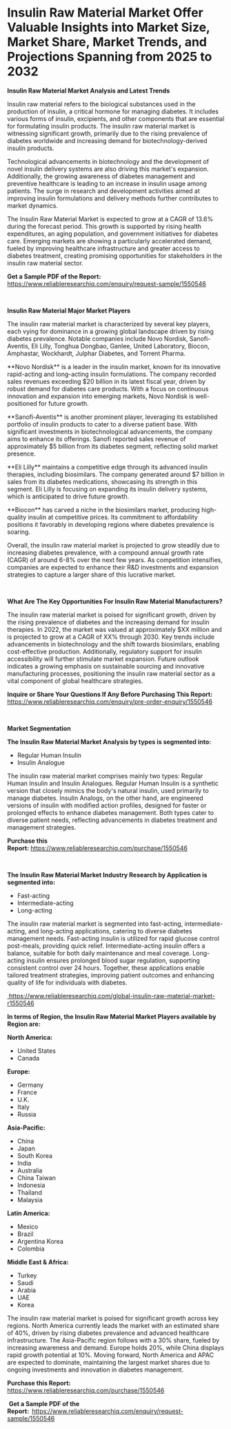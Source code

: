 <p><h1>Insulin Raw Material Market Offer Valuable Insights into Market Size, Market Share, Market Trends, and Projections Spanning from 2025 to 2032</h1></p><p><strong>Insulin Raw Material Market Analysis and Latest Trends</strong></p>
<p><p>Insulin raw material refers to the biological substances used in the production of insulin, a critical hormone for managing diabetes. It includes various forms of insulin, excipients, and other components that are essential for formulating insulin products. The insulin raw material market is witnessing significant growth, primarily due to the rising prevalence of diabetes worldwide and increasing demand for biotechnology-derived insulin products. </p><p>Technological advancements in biotechnology and the development of novel insulin delivery systems are also driving this market's expansion. Additionally, the growing awareness of diabetes management and preventive healthcare is leading to an increase in insulin usage among patients. The surge in research and development activities aimed at improving insulin formulations and delivery methods further contributes to market dynamics.</p><p>The Insulin Raw Material Market is expected to grow at a CAGR of 13.6% during the forecast period. This growth is supported by rising health expenditures, an aging population, and government initiatives for diabetes care. Emerging markets are showing a particularly accelerated demand, fueled by improving healthcare infrastructure and greater access to diabetes treatment, creating promising opportunities for stakeholders in the insulin raw material sector.</p></p>
<p><strong>Get a Sample PDF of the Report:&nbsp;</strong> <a href="https://www.reliableresearchiq.com/enquiry/request-sample/1550546?utm_campaign=3168&utm_medium=2&utm_source=Github&utm_content=ia&utm_term=19042025&utm_id=insulin-raw-material">https://www.reliableresearchiq.com/enquiry/request-sample/1550546</a></p>
<p>&nbsp;</p>
<p><strong>Insulin Raw Material Major Market Players</strong></p>
<p><p>The insulin raw material market is characterized by several key players, each vying for dominance in a growing global landscape driven by rising diabetes prevalence. Notable companies include Novo Nordisk, Sanofi-Aventis, Eli Lilly, Tonghua Dongbao, Ganlee, United Laboratory, Biocon, Amphastar, Wockhardt, Julphar Diabetes, and Torrent Pharma.</p><p>**Novo Nordisk** is a leader in the insulin market, known for its innovative rapid-acting and long-acting insulin formulations. The company recorded sales revenues exceeding $20 billion in its latest fiscal year, driven by robust demand for diabetes care products. With a focus on continuous innovation and expansion into emerging markets, Novo Nordisk is well-positioned for future growth.</p><p>**Sanofi-Aventis** is another prominent player, leveraging its established portfolio of insulin products to cater to a diverse patient base. With significant investments in biotechnological advancements, the company aims to enhance its offerings. Sanofi reported sales revenue of approximately $5 billion from its diabetes segment, reflecting solid market presence.</p><p>**Eli Lilly** maintains a competitive edge through its advanced insulin therapies, including biosimilars. The company generated around $7 billion in sales from its diabetes medications, showcasing its strength in this segment. Eli Lilly is focusing on expanding its insulin delivery systems, which is anticipated to drive future growth.</p><p>**Biocon** has carved a niche in the biosimilars market, producing high-quality insulin at competitive prices. Its commitment to affordability positions it favorably in developing regions where diabetes prevalence is soaring.</p><p>Overall, the insulin raw material market is projected to grow steadily due to increasing diabetes prevalence, with a compound annual growth rate (CAGR) of around 6-8% over the next few years. As competition intensifies, companies are expected to enhance their R&D investments and expansion strategies to capture a larger share of this lucrative market.</p></p>
<p>&nbsp;</p>
<p><strong>What Are The Key Opportunities For Insulin Raw Material Manufacturers?</strong></p>
<p><p>The insulin raw material market is poised for significant growth, driven by the rising prevalence of diabetes and the increasing demand for insulin therapies. In 2022, the market was valued at approximately $XX million and is projected to grow at a CAGR of XX% through 2030. Key trends include advancements in biotechnology and the shift towards biosimilars, enabling cost-effective production. Additionally, regulatory support for insulin accessibility will further stimulate market expansion. Future outlook indicates a growing emphasis on sustainable sourcing and innovative manufacturing processes, positioning the insulin raw material sector as a vital component of global healthcare strategies.</p></p>
<p><strong>Inquire or Share Your Questions If Any Before Purchasing This Report:</strong> <a href="https://www.reliableresearchiq.com/enquiry/pre-order-enquiry/1550546?utm_campaign=3168&utm_medium=2&utm_source=Github&utm_content=ia&utm_term=19042025&utm_id=insulin-raw-material">https://www.reliableresearchiq.com/enquiry/pre-order-enquiry/1550546</a></p>
<p>&nbsp;</p>
<p><strong>Market Segmentation</strong></p>
<p><strong>The Insulin Raw Material Market Analysis by types is segmented into:</strong></p>
<p><ul><li>Regular Human Insulin</li><li>Insulin Analogue</li></ul></p>
<p><p>The insulin raw material market comprises mainly two types: Regular Human Insulin and Insulin Analogues. Regular Human Insulin is a synthetic version that closely mimics the body's natural insulin, used primarily to manage diabetes. Insulin Analogs, on the other hand, are engineered versions of insulin with modified action profiles, designed for faster or prolonged effects to enhance diabetes management. Both types cater to diverse patient needs, reflecting advancements in diabetes treatment and management strategies.</p></p>
<p><strong>Purchase this Report:&nbsp;</strong><a href="https://www.reliableresearchiq.com/purchase/1550546?utm_campaign=3168&utm_medium=2&utm_source=Github&utm_content=ia&utm_term=19042025&utm_id=insulin-raw-material">https://www.reliableresearchiq.com/purchase/1550546</a></p>
<p>&nbsp;</p>
<p><strong>The Insulin Raw Material Market Industry Research by Application is segmented into:</strong></p>
<p><ul><li>Fast-acting</li><li>Intermediate-acting</li><li>Long-acting</li></ul></p>
<p><p>The insulin raw material market is segmented into fast-acting, intermediate-acting, and long-acting applications, catering to diverse diabetes management needs. Fast-acting insulin is utilized for rapid glucose control post-meals, providing quick relief. Intermediate-acting insulin offers a balance, suitable for both daily maintenance and meal coverage. Long-acting insulin ensures prolonged blood sugar regulation, supporting consistent control over 24 hours. Together, these applications enable tailored treatment strategies, improving patient outcomes and enhancing quality of life for individuals with diabetes.</p></p>
<p><a href="https://www.reliableresearchiq.com/global-insulin-raw-material-market-r1550546?utm_campaign=3168&utm_medium=2&utm_source=Github&utm_content=ia&utm_term=19042025&utm_id=insulin-raw-material">&nbsp;https://www.reliableresearchiq.com/global-insulin-raw-material-market-r1550546</a></p>
<p><strong>In terms of Region, the Insulin Raw Material Market Players available by Region are:</strong></p>
<p>
    <p> <strong> North America: </strong>
        <ul>
            <li>United States</li>
            <li>Canada</li>
        </ul>
        </p> 
    <p> <strong> Europe: </strong>
        <ul>
            <li>Germany</li>
            <li>France</li>
            <li>U.K.</li>
            <li>Italy</li>
            <li>Russia</li>
        </ul>
        </p> 
    <p> <strong> Asia-Pacific: </strong>
        <ul>
            <li>China</li>
            <li>Japan</li>
            <li>South Korea</li>
            <li>India</li>
            <li>Australia</li>
            <li>China Taiwan</li>
            <li>Indonesia</li>
            <li>Thailand</li>
            <li>Malaysia</li>
        </ul>
        </p> 
    <p> <strong> Latin America: </strong>
        <ul>
            <li>Mexico</li>
            <li>Brazil</li>
            <li>Argentina Korea</li>
            <li>Colombia</li>
        </ul>
        </p> 
    <p> <strong> Middle East & Africa: </strong>
        <ul>
            <li>Turkey</li>
            <li>Saudi</li>
            <li>Arabia</li>
            <li>UAE</li>
            <li>Korea</li>
        </ul>
    </p>
    </p>
<p><p>The insulin raw material market is poised for significant growth across key regions. North America currently leads the market with an estimated share of 40%, driven by rising diabetes prevalence and advanced healthcare infrastructure. The Asia-Pacific region follows with a 30% share, fueled by increasing awareness and demand. Europe holds 20%, while China displays rapid growth potential at 10%. Moving forward, North America and APAC are expected to dominate, maintaining the largest market shares due to ongoing investments and innovation in diabetes management.</p></p>
<p><strong>Purchase this Report: </strong><a href="https://www.reliableresearchiq.com/purchase/1550546?utm_campaign=3168&utm_medium=2&utm_source=Github&utm_content=ia&utm_term=19042025&utm_id=insulin-raw-material">https://www.reliableresearchiq.com/purchase/1550546</a></p>
<p>&nbsp;<strong>Get a Sample PDF of the Report:&nbsp;&nbsp;</strong><a href="https://www.reliableresearchiq.com/enquiry/request-sample/1550546?utm_campaign=3168&utm_medium=2&utm_source=Github&utm_content=ia&utm_term=19042025&utm_id=insulin-raw-material">https://www.reliableresearchiq.com/enquiry/request-sample/1550546</a></p>
<p><strong></strong></p>
<p><p></p><p></p><p></p></p>